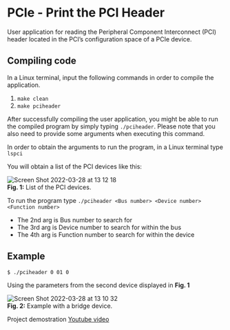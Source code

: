 # PCIe - Print the PCI Header
User application for reading the Peripheral Component Interconnect (PCI) header located in the PCI’s configuration space of a PCIe device.

## Compiling code

In a Linux terminal, input the following commands in order to compile the application. 
1. ```make clean```
2. ```make pciheader```

After successfully compiling the user application, you might be able to run the compiled program 
by simply typing ```./pciheader```. Please note that you also need to provide some arguments when executing this command. 

In order to obtain the arguments to run the program, in a Linux terminal type ```lspci```

You will obtain a list of the PCI devices like this:

![Screen Shot 2022-03-28 at 13 12 18](https://user-images.githubusercontent.com/78834111/160469838-bdfed10b-ae89-4309-b0f2-f548a22dd901.png)<br />
**Fig. 1:** List of the PCI devices.

To run the program type ```./pciheader <Bus number> <Device number> <Function number> ```

* The 2nd arg is Bus number to search for
* The 3rd arg is Device number to search for within the bus
* The 4th arg is Function number to search for within the device

## Example 

```$ ./pciheader 0 01 0 ```

Using the parameters from the second device displayed in **Fig. 1**

![Screen Shot 2022-03-28 at 13 10 32](https://user-images.githubusercontent.com/78834111/160469511-2e1f9f94-8206-409f-ace2-b977f2089f7f.png)<br />
**Fig. 2:** Example with a bridge device.

Project demostration [Youtube video](https://youtu.be/163qVFvFtpY)

